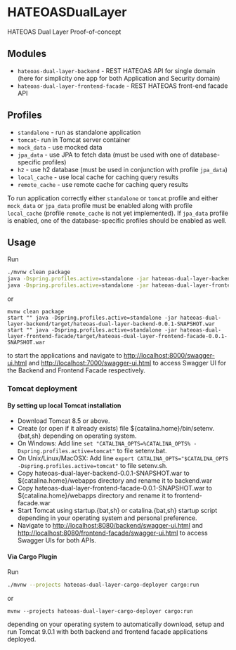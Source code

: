 # HATEOASDualLayer
HATEOAS Dual Layer Proof-of-concept

## Modules
* `hateoas-dual-layer-backend` - REST HATEOAS API for single domain (here for simplicity one app for both Application and Security domain)
* `hateoas-dual-layer-frontend-facade` - REST HATEOAS front-end facade API

## Profiles

* `standalone` - run as standalone application
* `tomcat`- run in Tomcat server container
* `mock_data` - use mocked data
* `jpa_data` - use JPA to fetch data (must be used with one of database-specific profiles)
* `h2` - use h2 database (must be used in conjunction with profile `jpa_data`)
* `local_cache` - use local cache for caching query results
* `remote_cache` - use remote cache for caching query results

To run application correctly either `standalone` or `tomcat` profile and either `mock_data` or `jpa_data` profile 
must be enabled along with profile `local_cache` (profile `remote_cache` is not yet implemented). 
If `jpa_data` profile is enabled, one of the database-specific profiles
should be enabled as well.

## Usage

Run

```bash
./mvnw clean package
java -Dspring.profiles.active=standalone -jar hateoas-dual-layer-backend/target/hateoas-dual-layer-backend-0.0.1-SNAPSHOT.war &
java -Dspring.profiles.active=standalone -jar hateoas-dual-layer-frontend-facade/target/hateoas-dual-layer-frontend-facade-0.0.1-SNAPSHOT.war &
```

or

```shell
mvnw clean package
start "" java -Dspring.profiles.active=standalone -jar hateoas-dual-layer-backend/target/hateoas-dual-layer-backend-0.0.1-SNAPSHOT.war
start "" java -Dspring.profiles.active=standalone -jar hateoas-dual-layer-frontend-facade/target/hateoas-dual-layer-frontend-facade-0.0.1-SNAPSHOT.war
```

to start the applications and navigate to [http://localhost:8000/swagger-ui.html](http://localhost:8000/swagger-ui.html) and [http://localhost:7000/swagger-ui.html](http://localhost:7000/swagger-ui.html)
to access Swagger UI for the Backend and Frontend Facade respectively.

### Tomcat deployment

#### By setting up local Tomcat installation

* Download Tomcat 8.5 or above.
* Create (or open if it already exists) file ${catalina.home}/bin/setenv.{bat,sh} depending on operating system.
* On Windows: Add line `set "CATALINA_OPTS=%CATALINA_OPTS% -Dspring.profiles.active=tomcat"` to file setenv.bat.
* On Unix/Linux/MacOSX: Add line `export CATALINA_OPTS="$CATALINA_OPTS -Dspring.profiles.active=tomcat"` to file setenv.sh.
* Copy hateoas-dual-layer-backend-0.0.1-SNAPSHOT.war to ${catalina.home}/webapps directory and rename it to backend.war
* Copy hateoas-dual-layer-frontend-facade-0.0.1-SNAPSHOT.war to ${catalina.home}/webapps directory and rename it to frontend-facade.war
* Start Tomcat using startup.{bat,sh} or catalina.{bat,sh} startup script depending in your operating system and personal preference.
* Navigate to [http://localhost:8080/backend/swagger-ui.html](http://localhost:8080/backend/swagger-ui.html) and [http://localhost:8080/frontend-facade/swagger-ui.html](http://localhost:8080/frontend-facade/swagger-ui.html) 
to access Swagger UIs for both APIs.

#### Via Cargo Plugin

Run 

```bash
./mvnw --projects hateoas-dual-layer-cargo-deployer cargo:run
```

or 

```shell
mvnw --projects hateoas-dual-layer-cargo-deployer cargo:run
```

depending on your operating system to automatically download, setup and run Tomcat 9.0.1 with both backend and frontend facade applications deployed.
